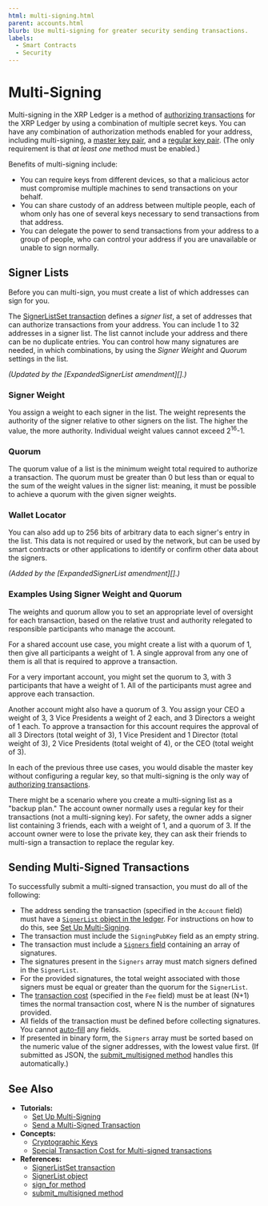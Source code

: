 ```yaml
---
html: multi-signing.html
parent: accounts.html
blurb: Use multi-signing for greater security sending transactions.
labels:
  - Smart Contracts
  - Security
---
```

# Multi-Signing

Multi-signing in the XRP Ledger is a method of [authorizing transactions](../transactions/index.md#authorizing-transactions) for the XRP Ledger by using a combination of multiple secret keys. You can have any combination of authorization methods enabled for your address, including multi-signing, a [master key pair](cryptographic-keys.md#master-key-pair), and a [regular key pair](cryptographic-keys.md#regular-key-pair). (The only requirement is that _at least one_ method must be enabled.)

Benefits of multi-signing include:

- You can require keys from different devices, so that a malicious actor must compromise multiple machines to send transactions on your behalf.
- You can share custody of an address between multiple people, each of whom only has one of several keys necessary to send transactions from that address.
- You can delegate the power to send transactions from your address to a group of people, who can control your address if you are unavailable or unable to sign normally.

## Signer Lists

Before you can multi-sign, you must create a list of which addresses can sign for you.

The [SignerListSet transaction](../../references/protocol/transactions/types/signerlistset.md) defines a _signer list_, a set of addresses that can authorize transactions from your address. You can include 1 to 32 addresses in a signer list. The list cannot include your address and there can be no duplicate entries. You can control how many signatures are needed, in which combinations, by using the _Signer Weight_ and _Quorum_ settings in the list.

_(Updated by the [ExpandedSignerList amendment][].)_

### Signer Weight

You assign a weight to each signer in the list. The weight represents the authority of the signer relative to other signers on the list. The higher the value, the more authority. Individual weight values cannot exceed 2<sup>16</sup>-1.

### Quorum

The quorum value of a list is the minimum weight total required to authorize a transaction. The quorum must be greater than 0 but less than or equal to the sum of the weight values in the signer list: meaning, it must be possible to achieve a quorum with the given signer weights.

### Wallet Locator
<!-- STYLE_OVERRIDE: wallet -->

You can also add up to 256 bits of arbitrary data to each signer's entry in the list. This data is not required or used by the network, but can be used by smart contracts or other applications to identify or confirm other data about the signers.

_(Added by the [ExpandedSignerList amendment][].)_


### Examples Using Signer Weight and Quorum

The weights and quorum allow you to set an appropriate level of oversight for each transaction, based on the relative trust and authority relegated to responsible participants who manage the account.

For a shared account use case, you might create a list with a quorum of 1, then give all participants a weight of 1. A single approval from any one of them is all that is required to approve a transaction.

For a very important account, you might set the quorum to 3, with 3 participants that have a weight of 1. All of the participants must agree and approve each transaction.

Another account might also have a quorum of 3. You assign your CEO a weight of 3, 3 Vice Presidents a weight of 2 each, and 3 Directors a weight of 1 each. To approve a transaction for this account requires the approval of all 3 Directors (total weight of 3), 1 Vice President and 1 Director (total weight of 3), 2 Vice Presidents (total weight of 4), or the CEO (total weight of 3). <!-- STYLE_OVERRIDE: vice -->

In each of the previous three use cases, you would disable the master key without configuring a regular key, so that multi-signing is the only way of [authorizing transactions](../transactions/index.md#authorizing-transactions).

There might be a scenario where you create a multi-signing list as a "backup plan." The account owner normally uses a regular key for their transactions (not a multi-signing key). For safety, the owner adds a signer list containing 3 friends, each with a weight of 1, and a quorum of 3. If the account owner were to lose the private key, they can ask their friends to multi-sign a transaction to replace the regular key.


## Sending Multi-Signed Transactions

To successfully submit a multi-signed transaction, you must do all of the following:

* The address sending the transaction (specified in the `Account` field) must have a [`SignerList` object in the ledger](../../references/protocol/ledger-data/ledger-entry-types/signerlist.md). For instructions on how to do this, see [Set Up Multi-Signing](../../tutorials/manage-account-settings/set-up-multi-signing.md).
* The transaction must include the `SigningPubKey` field as an empty string.
* The transaction must include a [`Signers` field](../../references/protocol/transactions/common-fields.md#signers-field) containing an array of signatures.
* The signatures present in the `Signers` array must match signers defined in the `SignerList`.
* For the provided signatures, the total weight associated with those signers must be equal or greater than the quorum for the `SignerList`.
* The [transaction cost](../transactions/transaction-cost.md) (specified in the `Fee` field) must be at least (N+1) times the normal transaction cost, where N is the number of signatures provided.
* All fields of the transaction must be defined before collecting signatures. You cannot [auto-fill](../../references/protocol/transactions/common-fields.md#auto-fillable-fields) any fields.
* If presented in binary form, the `Signers` array must be sorted based on the numeric value of the signer addresses, with the lowest value first. (If submitted as JSON, the [submit_multisigned method](../../references/http-websocket-apis/public-api-methods/transaction-methods/submit_multisigned.md) handles this automatically.)

## See Also

- **Tutorials:**
    - [Set Up Multi-Signing](../../tutorials/manage-account-settings/set-up-multi-signing.md)
    - [Send a Multi-Signed Transaction](../../tutorials/manage-account-settings/send-a-multi-signed-transaction.md)
- **Concepts:**
    - [Cryptographic Keys](cryptographic-keys.md)
    - [Special Transaction Cost for Multi-signed transactions](../transactions/transaction-cost.md#special-transaction-costs)
- **References:**
    - [SignerListSet transaction](../../references/protocol/transactions/types/signerlistset.md)
    - [SignerList object](../../references/protocol/ledger-data/ledger-entry-types/signerlist.md)
    - [sign_for method](../../references/http-websocket-apis/admin-api-methods/signing-methods/sign_for.md)
    - [submit_multisigned method](../../references/http-websocket-apis/public-api-methods/transaction-methods/submit_multisigned.md)

